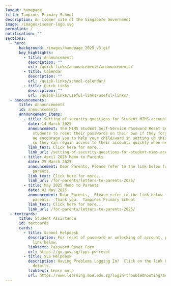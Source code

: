 ```yaml
---
layout: homepage
title: Tampines Primary School
description: An Isomer site of the Singapore Government
image: /images/isomer-logo.svg
permalink: /
notification: ""
sections:
  - hero:
      background: /images/homepage_2025_v3.gif
      key_highlights:
        - title: Announcements
          description: ""
          url: /quick-links/announcements/announcements/
        - title: Calendar
          description: ""
          url: /quick-links/school-calendar/
        - title: Quick Links
          description: ""
          url: /quick-links/useful-links/useful-links/
  - announcements:
      title: Announcements
      id: announcements
      announcement_items:
        - title: Setting of security questions for Student MIMS account
          date: 14 March 2025
          announcement: The MIMS Student Self-Service Password Reset Service allows
            students to reset their passwords on their own if they forget them.
            We encourage you to help your child/ward in setting up this service
            so they can regain access to their accounts quickly when needed.
          link_text: Click here for more...
          link_url: /setting-of-security-questions-for-student-mims-account/
        - title: April 2025 Memo to Parents
          date: 25 March 2025
          announcement: Dear Parents, Please refer to the link below for the April memo to
            parents.
          link_text: Click here for more...
          link_url: /for-parents/letters-to-parents-2025/
        - title: May 2025 Memo to Parents
          date: 02 May 2025
          announcement: Dear Parents,  Please refer to the link below for the May memo to
            parents.  Thank you.  Tampines Primary School
          link_text: Click here for more...
          link_url: /for-parents/letters-to-parents-2025/
  - textcards:
      title: Student Assistance
      id: textcards
      cards:
        - title: School Helpdesk
          description: For reset of password or unlocking of account, please click on the
            link below.
          linktext: Password Reset Form
          url: https://go.gov.sg/tpps-pw-reset
        - title: SLS Helpdesk
          description: Having Problems Logging In?  Click on the link below for further
            details.
          linktext: Learn more
          url: https://www.learning.moe.edu.sg/login-troubleshooting/authentication/index/
---
```

